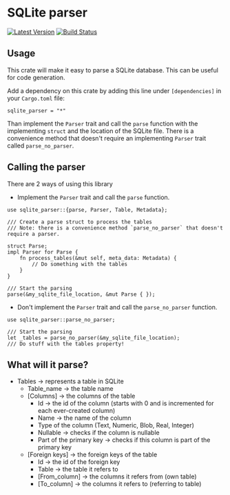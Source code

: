 # SQLite parser

[![Latest Version](https://img.shields.io/crates/v/sqlite_parser.svg)](https://crates.io/crates/sqlite_parser)
[![Build Status](https://img.shields.io/github/workflow/status/jasperav/SQLiteParser/Rust/master)](https://github.com/jasperav/SQLiteParser/actions)

## Usage
This crate will make it easy to parse a SQLite database. This can be useful for code generation.

Add a dependency on this crate by adding this line under `[dependencies]` in your `Cargo.toml` file:

```sqlite_parser = "*"```

Than implement the `Parser` trait and call the `parse` function with the implementing
`struct` and the location of the SQLite file. There is a convenience method that doesn't require an implementing `Parser` trait
called `parse_no_parser`.

## Calling the parser
There are 2 ways of using this library
- Implement the `Parser` trait and call the `parse` function.
```
use sqlite_parser::{parse, Parser, Table, Metadata};

/// Create a parse struct to process the tables
/// Note: there is a convenience method `parse_no_parser` that doesn't require a parser.

struct Parse;
impl Parser for Parse {
    fn process_tables(&mut self, meta_data: Metadata) {
        // Do something with the tables
    }
}

/// Start the parsing
parse(&my_sqlite_file_location, &mut Parse { });
```

- Don't implement the `Parser` trait and call the `parse_no_parser` function.
```
use sqlite_parser::parse_no_parser;

/// Start the parsing
let _tables = parse_no_parser(&my_sqlite_file_location);
/// Do stuff with the tables property!
```
## What will it parse?

- Tables -> represents a table in SQLite 
    - Table_name -> the table name
    - [Columns] -> the columns of the table 
        - Id -> the id of the column (starts with 0 and is incremented for each ever-created column)
        - Name -> the name of the column
        - Type of the column (Text, Numeric, Blob, Real, Integer)
        - Nullable -> checks if the column is nullable
        - Part of the primary key -> checks if this column is part of the primary key
    - [Foreign keys] -> the foreign keys of the table
        - Id -> the id of the foreign key
        - Table -> the table it refers to
        - [From_column] -> the columns it refers from (own table)
        - [To_column] -> the columns it refers to (referring to table)